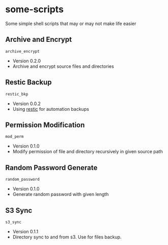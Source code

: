 # some-scripts
Some simple shell scripts that may or may not make life easier

## Archive and Encrypt

`archive_encrypt`  
- Version 0.2.0
- Archive and encrypt source files and directories

## Restic Backup

`restic_bkp`
- Version 0.0.2
- Using [restic](https://restic.readthedocs.io/en/latest/010_introduction.html) for automation backups

## Permission Modification

`mod_perm`
- Version 0.1.0
- Modify permission of file and directory recursively in given source path

## Random Password Generate

`random_password`
- Version 0.1.0
- Generate random password with given length

## S3 Sync

`s3_sync`
- Version 0.1.1
- Directory sync to and from s3. Use for files backup.
